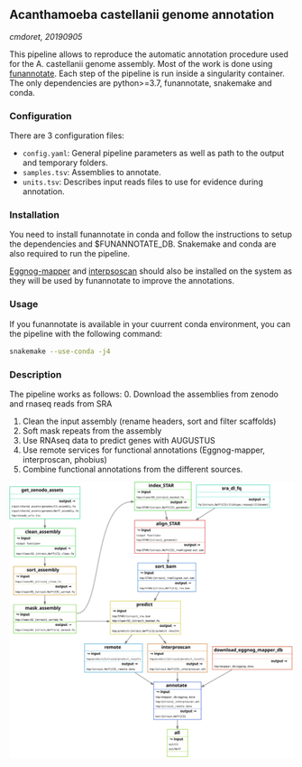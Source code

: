 ## Acanthamoeba castellanii genome annotation
*cmdoret, 20190905*

This pipeline allows to reproduce the automatic annotation procedure used for the A. castellanii genome assembly. Most of the work is done using [funannotate](https://github.com/nextgenusfs/funannotate). Each step of the pipeline is run inside a singularity container. The only dependencies are python>=3.7, funannotate, snakemake and conda.

### Configuration

There are 3 configuration files:
  * `config.yaml`: General pipeline parameters as well as path to the output and temporary folders.
  * `samples.tsv`: Assemblies to annotate.
  * `units.tsv`: Describes input reads files to use for evidence during annotation.

### Installation

You need to install funannotate in conda and follow the instructions to setup the dependencies and $FUNANNOTATE_DB.
Snakemake and conda are also required to run the pipeline. 

[Eggnog-mapper](https://github.com/eggnogdb/eggnog-mapper/wiki/eggNOG-mapper-v2#Installation) and [interpsoscan](https://github.com/ebi-pf-team/interproscan/wiki/HowToDownload) should also be installed on the system as they will be used by funannotate to improve the annotations.

### Usage

If you funannotate is available in your cuurrent conda environment, you can the pipeline with the following command:
```bash
snakemake --use-conda -j4
```

### Description

The pipeline works as follows:
  0. Download the assemblies from zenodo and rnaseq reads from SRA
  1. Clean the input assembly (rename headers, sort and filter scaffolds)
  2. Soft mask repeats from the assembly
  3. Use RNAseq data to predict genes with AUGUSTUS
  4. Use remote services for functional annotations (Eggnog-mapper, interproscan, phobius) 
  5. Combine functional annotations from the different sources.

![Pipeline steps](docs/filegraph.svg)

